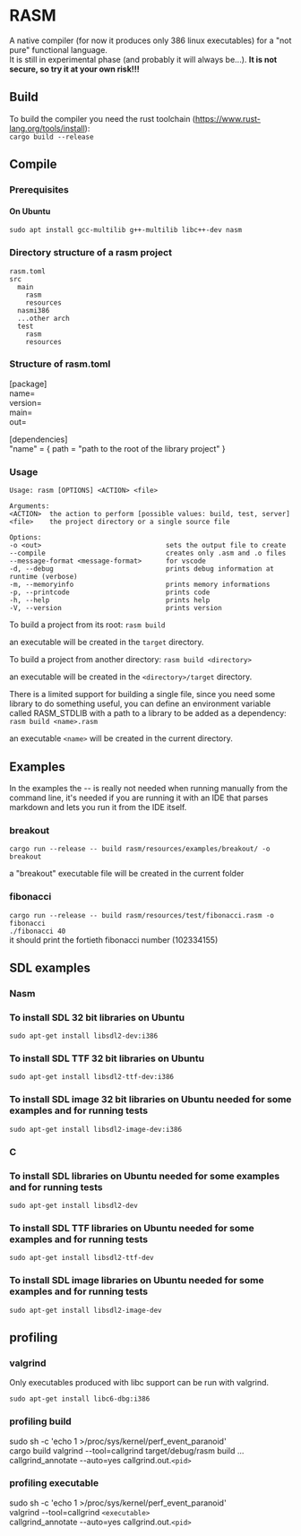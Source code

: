 # RASM

A native compiler (for now it produces only 386 linux executables) for a "not pure" functional language.  
It is still in experimental phase (and probably it will always be...).
**It is not secure, so try it at your own risk!!!**

## Build

To build the compiler you need the rust toolchain (<https://www.rust-lang.org/tools/install>):  
`cargo build --release`

## Compile

### Prerequisites

#### On Ubuntu

`sudo apt install gcc-multilib g++-multilib libc++-dev nasm`

### Directory structure of a rasm project

```
rasm.toml
src  
  main  
    rasm  
    resources  
  nasmi386  
  ...other arch  
  test  
    rasm  
    resources
```

### Structure of rasm.toml

[package]  
name=  
version=  
main=  
out=

[dependencies]  
"name" = { path = "path to the root of the library project" }

### Usage

```
Usage: rasm [OPTIONS] <ACTION> <file>

Arguments:
<ACTION>  the action to perform [possible values: build, test, server]
<file>    the project directory or a single source file

Options:  
-o <out>                               sets the output file to create  
--compile                              creates only .asm and .o files  
--message-format <message-format>      for vscode  
-d, --debug                            prints debug information at runtime (verbose)  
-m, --memoryinfo                       prints memory informations  
-p, --printcode                        prints code  
-h, --help                             prints help  
-V, --version                          prints version
```

To build a project from its root:
`rasm build`

an executable will be created in the `target` directory.

To build a project from another directory:
`rasm build <directory>`

an executable will be created in the `<directory>/target` directory.

There is a limited support for building a single file, since you need some library to do something useful,
you can define an environment variable called RASM_STDLIB with a path to a library to be added as a dependency:
`rasm build <name>.rasm`

an executable `<name>` will be created in the current directory.

## Examples

In the examples the -- is really not needed when running manually from the command line,
it's needed if you are running it with an IDE that parses markdown and lets
you run it from the IDE itself.

### breakout

`cargo run --release -- build rasm/resources/examples/breakout/ -o breakout`

a "breakout" executable file will be created in the current folder

### fibonacci

`cargo run --release -- build rasm/resources/test/fibonacci.rasm -o fibonacci`  
`./fibonacci 40`  
it should print the fortieth fibonacci number (102334155)

## SDL examples

### Nasm

### To install SDL 32 bit libraries on Ubuntu

`sudo apt-get install libsdl2-dev:i386`

### To install SDL TTF 32 bit libraries on Ubuntu

`sudo apt-get install libsdl2-ttf-dev:i386`

### To install SDL image 32 bit libraries on Ubuntu needed for some examples and for running tests

`sudo apt-get install libsdl2-image-dev:i386`

### C

### To install SDL libraries on Ubuntu needed for some examples and for running tests

`sudo apt-get install libsdl2-dev`

### To install SDL TTF libraries on Ubuntu needed for some examples and for running tests

`sudo apt-get install libsdl2-ttf-dev`

### To install SDL image libraries on Ubuntu needed for some examples and for running tests

`sudo apt-get install libsdl2-image-dev`

## profiling

### valgrind

Only executables produced with libc support can be run with valgrind.

`sudo apt-get install libc6-dbg:i386`

### profiling build

sudo sh -c 'echo 1 >/proc/sys/kernel/perf_event_paranoid'  
cargo build
valgrind --tool=callgrind target/debug/rasm build ...
callgrind_annotate --auto=yes callgrind.out.`<pid>`

### profiling executable

sudo sh -c 'echo 1 >/proc/sys/kernel/perf_event_paranoid'  
valgrind --tool=callgrind `<executable>`  
callgrind_annotate --auto=yes callgrind.out.`<pid>`
